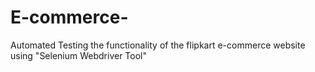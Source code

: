 # E-commerce-
Automated Testing the functionality of the flipkart e-commerce website using "Selenium Webdriver Tool"
